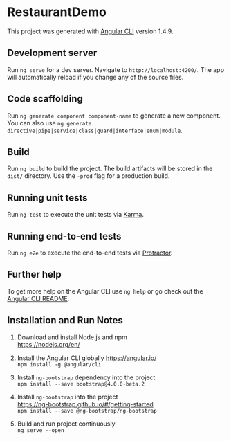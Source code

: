 # RestaurantDemo

This project was generated with [Angular CLI](https://github.com/angular/angular-cli) version 1.4.9.

## Development server

Run `ng serve` for a dev server. Navigate to `http://localhost:4200/`. The app will automatically reload if you change any of the source files.

## Code scaffolding

Run `ng generate component component-name` to generate a new component. You can also use `ng generate directive|pipe|service|class|guard|interface|enum|module`.

## Build

Run `ng build` to build the project. The build artifacts will be stored in the `dist/` directory. Use the `-prod` flag for a production build.

## Running unit tests

Run `ng test` to execute the unit tests via [Karma](https://karma-runner.github.io).

## Running end-to-end tests

Run `ng e2e` to execute the end-to-end tests via [Protractor](http://www.protractortest.org/).

## Further help

To get more help on the Angular CLI use `ng help` or go check out the [Angular CLI README](https://github.com/angular/angular-cli/blob/master/README.md).


## Installation and Run Notes

1. Download and install Node.js and npm  
https://nodejs.org/en/  

2. Install the Angular CLI globally 
https://angular.io/  
`npm install -g @angular/cli`

3. Install `ng-bootstrap` dependency into the project  
`npm install --save bootstrap@4.0.0-beta.2`

4. Install `ng-bootstrap` into the project  
https://ng-bootstrap.github.io/#/getting-started  
`npm install --save @ng-bootstrap/ng-bootstrap`

5. Build and run project continuously  
`ng serve --open`
